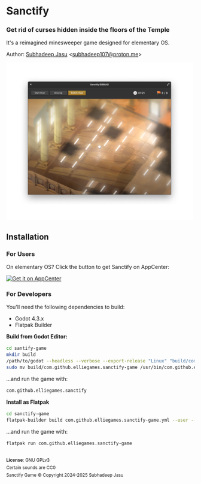 # Sanctify

### Get rid of curses hidden inside the floors of the Temple

It's a reimagined minesweeper game designed for elementary OS.

Author: [Subhadeep Jasu](https://github.com/SubhadeepJasu) \<subhadeep107@proton.me\>

<img src="screenshots/screenshot.png" width="500">

## Installation
### For Users
On elementary OS? Click the button to get Sanctify on AppCenter:

[![Get it on AppCenter](https://appcenter.elementary.io/badge.svg)](https://appcenter.elementary.io/com.github.elliegames.sanctify-game)

### For Developers
You'll need the following dependencies to build:

- Godot 4.3.x
- Flatpak Builder

**Build from Godot Editor:**

```bash
cd santify-game
mkdir build
/path/to/godot --headless --verbose --export-release "Linux" "build/com.github.elliegames.sanctify-game"
sudo mv build/com.github.elliegames.sanctify-game /usr/bin/com.github.elliegames.sanctify-game
```

…and run the game with:
```bash
com.github.elliegames.sanctify
```

**Install as Flatpak**

```bash
cd sanctify-game
flatpak-builder build com.github.elliegames.sanctify-game.yml --user --install
```

…and run the game with:
```bash
flatpak run com.github.elliegames.sanctify-game
```

<br>
<sup><b>License</b>: GNU GPLv3</sup>
<br>
<sup>Certain sounds are CC0</sup>
<br>
<sup>Sanctify Game © Copyright 2024-2025 Subhadeep Jasu</sup>
